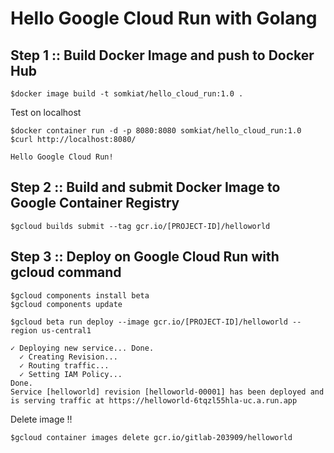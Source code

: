 # Hello Google Cloud Run with Golang

## Step 1 :: Build Docker Image and push to Docker Hub
```
$docker image build -t somkiat/hello_cloud_run:1.0 .
```

Test on localhost
```
$docker container run -d -p 8080:8080 somkiat/hello_cloud_run:1.0
$curl http://localhost:8080/

Hello Google Cloud Run!
```

## Step 2 :: Build and submit Docker Image to Google Container Registry
```
$gcloud builds submit --tag gcr.io/[PROJECT-ID]/helloworld
```

## Step 3 :: Deploy on Google Cloud Run with gcloud command
```
$gcloud components install beta
$gcloud components update

$gcloud beta run deploy --image gcr.io/[PROJECT-ID]/helloworld --region us-central1

✓ Deploying new service... Done.
  ✓ Creating Revision...
  ✓ Routing traffic...
  ✓ Setting IAM Policy...
Done.
Service [helloworld] revision [helloworld-00001] has been deployed and is serving traffic at https://helloworld-6tqzl55hla-uc.a.run.app
```

Delete image !!
```
$gcloud container images delete gcr.io/gitlab-203909/helloworld
```